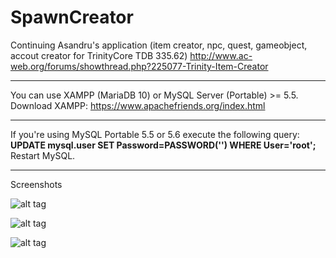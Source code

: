 # SpawnCreator
Continuing Asandru's application
(item creator, npc, quest, gameobject, accout creator for TrinityCore TDB 335.62)
http://www.ac-web.org/forums/showthread.php?225077-Trinity-Item-Creator

_________________________________________________________________________________________

You can use XAMPP (MariaDB 10) or MySQL Server (Portable) >= 5.5.   
Download XAMPP:
https://www.apachefriends.org/index.html

_________________________________________________________________________________________

If you're using MySQL Portable 5.5 or 5.6 execute the following query:  
**UPDATE mysql.user SET Password=PASSWORD('') WHERE User='root';**  
Restart MySQL.

_________________________________________________________________________________________

Screenshots

![alt tag](https://s24.postimg.org/us9xcetol/image.png)

![alt tag](https://s8.postimg.org/axaqk0avp/image.png)

![alt tag](https://s22.postimg.org/lrr143jkx/image.png)
